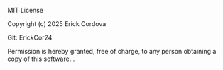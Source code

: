 MIT License

Copyright (c) 2025 Erick Cordova

Git: ErickCor24

Permission is hereby granted, free of charge, to any person obtaining a copy
of this software...
